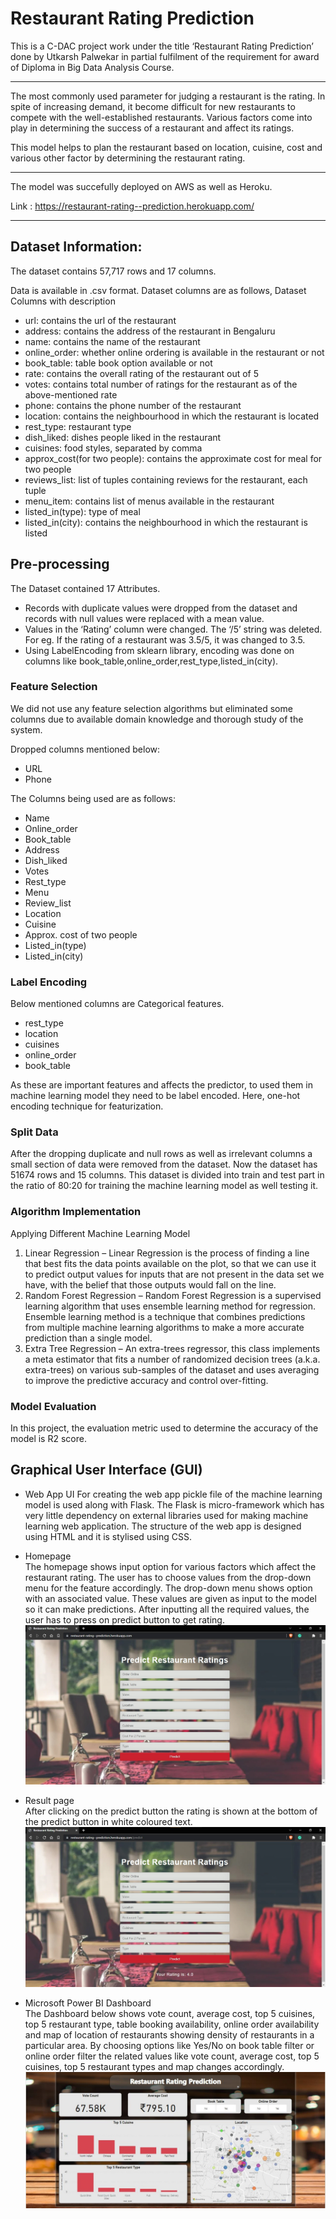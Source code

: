 # Restaurant Rating Prediction

This is a C-DAC project work under the title ‘Restaurant Rating Prediction’ done by Utkarsh Palwekar in partial fulfilment of the requirement for award of Diploma in Big Data Analysis Course.

---

The most commonly used parameter for judging a restaurant is the rating. In spite of increasing demand, it become difficult for new restaurants to compete with the well-established restaurants. Various factors come into play in determining the success of a restaurant and affect its ratings.

This model helps to plan the restaurant based on location, cuisine, cost and various other factor by determining the restaurant rating.

---

The model was succefully deployed on AWS as well as Heroku.

Link : https://restaurant-rating--prediction.herokuapp.com/

---

## Dataset Information: 

The dataset contains 57,717 rows and 17 columns.

Data is available in .csv format. Dataset columns are as follows,
Dataset Columns with description

- url: contains the url of the restaurant
- address: contains the address of the restaurant in Bengaluru
- name: contains the name of the restaurant
- online_order: whether online ordering is available in the restaurant or not
- book_table: table book option available or not
- rate: contains the overall rating of the restaurant out of 5
- votes: contains total number of ratings for the restaurant as of the above-mentioned rate
- phone: contains the phone number of the restaurant
- location: contains the neighbourhood in which the restaurant is located
- rest_type: restaurant type
- dish_liked: dishes people liked in the restaurant
- cuisines: food styles, separated by comma
- approx_cost(for two people): contains the approximate cost for meal for two people
- reviews_list: list of tuples containing reviews for the restaurant, each tuple
- menu_item: contains list of menus available in the restaurant
- listed_in(type): type of meal 
- listed_in(city): contains the neighbourhood in which the restaurant is listed

## Pre-processing
The Dataset contained 17 Attributes.
- Records with duplicate values were dropped from the dataset and records with null values were replaced with a mean value.
- Values in the ‘Rating’ column were changed. The ‘/5’ string was deleted. For eg. If the rating of a restaurant was 3.5/5, it was changed to 3.5.
- Using LabelEncoding from sklearn library, encoding was done on columns like book_table,online_order,rest_type,listed_in(city).

### Feature Selection
We did not use any feature selection algorithms but eliminated some columns due to available domain knowledge and thorough study of the system.

Dropped columns mentioned below:

- URL
- Phone


The Columns being used are as follows:

- Name
- Online_order
- Book_table
- Address
- Dish_liked
- Votes
- Rest_type
- Menu
- Review_list
- Location
- Cuisine
- Approx. cost of two people
- Listed_in(type)
- Listed_in(city)

### Label Encoding
Below mentioned columns are Categorical features.
- rest_type
- location
- cuisines
- online_order
- book_table

As these are important features and affects the predictor, to used them in machine learning model they need to be label encoded. Here, one-hot encoding technique for featurization.

### Split Data
After the dropping duplicate and null rows as well as irrelevant columns a small section of data were removed from the dataset. Now the dataset has 51674 rows and 15 columns. This dataset is divided into train and test part in the ratio of 80:20 for training the machine learning model as well testing it.

### Algorithm Implementation
Applying Different Machine Learning Model
1. Linear Regression – Linear Regression is the process of finding a line that best fits the data points available on the plot, so that we can use it to predict output values for inputs that are not present in the data set we have, with the belief that those outputs would fall on the line.
2. Random Forest Regression – Random Forest Regression is a supervised learning algorithm that uses ensemble learning method for regression. Ensemble learning method is a technique that combines predictions from multiple machine learning algorithms to make a more accurate prediction than a single model.
3. Extra Tree Regression – An extra-trees regressor, this class implements a meta estimator that fits a number of randomized decision trees (a.k.a. extra-trees) on various sub-samples of the dataset and uses averaging to improve the predictive accuracy and control over-fitting.

### Model Evaluation
In this project, the evaluation metric used to determine the accuracy of the model is R2 score.

## Graphical User Interface (GUI)
- Web App UI
For creating the web app pickle file of the machine learning model is used along with Flask. The Flask is micro-framework which has very little dependency on external libraries used for making machine learning web application.
The structure of the web app is designed using HTML and it is stylised using CSS.


- Homepage
<br>The homepage shows input option for various factors which affect the restaurant rating. The user has to choose values from the drop-down menu for the feature accordingly. The drop-down menu shows option with an associated value. These values are given as input to the model so it can make predictions. After inputting all the required values, the user has to press on predict button to get rating.
![Main Page](ui/homepage.jpg)

- Result page
<br>After clicking on the predict button the rating is shown at the bottom of the predict button in white coloured text.
![Result Page](ui/result_page.jpg)

- Microsoft Power BI Dashboard
<br>The Dashboard below shows vote count, average cost, top 5 cuisines, top 5 restaurant type, table booking availability, online order availability and map of location of restaurants showing density of restaurants in a particular area.
By choosing options like Yes/No on book table filter or online order filter the related values like vote count, average cost, top 5 cuisines, top 5 restaurant types and map changes accordingly.
![PowerBI Dashboard](ui/PowerBI_Dashboard.jpg)
